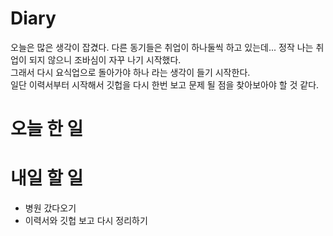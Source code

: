 # Diary

오늘은 많은 생각이 잡겼다. 다른 동기들은 취업이 하나둘씩 하고 있는데... 정작 나는 취업이 되지 않으니 조바심이 자꾸 나기 시작했다.<br/>
그래서 다시 요식업으로 돌아가야 하나 라는 생각이 들기 시작한다.<br/>
일단 이력서부터 시작해서 깃헙을 다시 한번 보고 문제 될 점을 찾아보아야 할 것 같다.

# 오늘 한 일



# 내일 할 일

* 병원 갔다오기
* 이력서와 깃헙 보고 다시 정리하기
